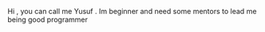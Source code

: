 Hi , you can call me Yusuf . Im beginner and need some mentors to lead me being good programmer

<!---
imamyuba/imamyuba is a ✨ special ✨ repository because its `README.md` (this file) appears on your GitHub profile.
You can click the Preview link to take a look at your changes.
--->
